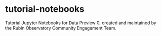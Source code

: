 # tutorial-notebooks
Tutorial Jupyter Notebooks for Data Preview 0, created and maintained by the Rubin Observatory Community Engagement Team.
